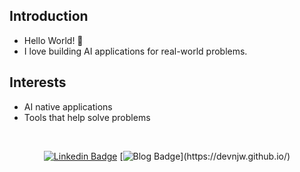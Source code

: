## Introduction
	
* Hello World! 👋 <br>
* I love building AI applications for real-world problems.

## Interests

* AI native applications
* Tools that help solve problems

<br/>
<div align=center>

[![Linkedin Badge](https://img.shields.io/badge/-LinkedIn-blue?style=flat-square&logo=Linkedin&logoColor=white&link=https://www.linkedin.com/in/jinwoo-nam-21600212)](https://www.linkedin.com/in/jinwoo-nam-21600212)
[![Blog Badge](https://img.shields.io/badge/Blog-181717?style=flat-square&logo=GitHub&logoColor=white")](https://devnjw.github.io/)

<!-- [![Tstory Badge](http://img.shields.io/badge/-Tech%20Blog-20C997?style=flat-square&link=https://mapadubak.tistory.com/)](https://mapadubak.tistory.com/)

</div>
